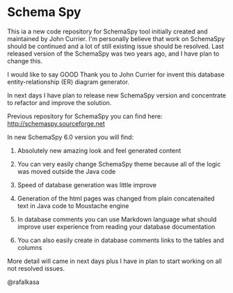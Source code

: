 # Schema Spy

This ia a new code repository for SchemaSpy tool initially created and maintained by John Currier.
I'm personally believe that work on SchemaSpy should be continued and a lot of still existing issue should be resolved.
Last released version of the SchemaSpy was two years ago, and I have plan to change this.

I would like to say GOOD Thank you to John Currier for invent this database entity-relationship (ER) diagram generator.

In next days I have plan to release new SchemaSpy version and concentrate to refactor and improve the solution.

Previous repository for SchemaSpy you can find here: http://schemaspy.sourceforge.net

In new SchemaSpy 6.0 version you will find:
1. Absolutely new amazing look and feel generated content

2. You can very easily change SchemaSpy theme because all of the logic was moved outside the Java code

3. Speed of database generation was little improve

4. Generation of the html pages was changed from plain concatenaited text in Java code to Moustache engine

5. In database comments you can use Markdown language what should improve user experience from reading your database documentation

6. You can also easily create in database comments links to the tables and columns

More detail will came in next days plus I have in plan to start working on all not resolved issues.

@rafalkasa

